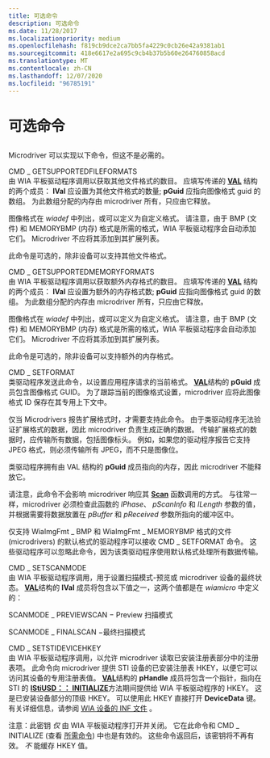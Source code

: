 ```yaml
---
title: 可选命令
description: 可选命令
ms.date: 11/28/2017
ms.localizationpriority: medium
ms.openlocfilehash: f819cb9dce2ca7bb5fa4229c0cb26e42a9381ab1
ms.sourcegitcommit: 418e6617e2a695c9cb4b37b5b60e264760858acd
ms.translationtype: MT
ms.contentlocale: zh-CN
ms.lasthandoff: 12/07/2020
ms.locfileid: "96785191"
---
```

# <a name="optional-commands"></a>可选命令


## <span id="ddk_optional_commands_si"></span><span id="DDK_OPTIONAL_COMMANDS_SI"></span>


Microdriver 可以实现以下命令，但这不是必需的。

<span id="CMD_GETSUPPORTEDFILEFORMATS"></span><span id="cmd_getsupportedfileformats"></span>CMD \_ GETSUPPORTEDFILEFORMATS  
由 WIA 平板驱动程序调用以获取其他文件格式的数目。 应填写传递的 [**VAL**](/windows-hardware/drivers/ddi/wiamicro/ns-wiamicro-val) 结构的两个成员： **lVal** 应设置为其他文件格式的数量; **pGuid** 应指向图像格式 guid 的数组。 为此数组分配的内存由 microdriver 所有，只应由它释放。

图像格式在 *wiadef* 中列出，或可以定义为自定义格式。 请注意，由于 BMP (文件) 和 MEMORYBMP (内存) 格式是所需的格式，WIA 平板驱动程序会自动添加它们。 Microdriver 不应将其添加到其扩展列表。

此命令是可选的，除非设备可以支持其他文件格式。

<span id="CMD_GETSUPPORTEDMEMORYFORMATS"></span><span id="cmd_getsupportedmemoryformats"></span>CMD \_ GETSUPPORTEDMEMORYFORMATS  
由 WIA 平板驱动程序调用以获取额外内存格式的数目。 应填写传递的 [**VAL**](/windows-hardware/drivers/ddi/wiamicro/ns-wiamicro-val) 结构的两个成员： **lVal** 应设置为额外的内存格式数; **pGuid** 应指向图像格式 guid 的数组。 为此数组分配的内存由 microdriver 所有，只应由它释放。

图像格式在 *wiadef* 中列出，或可以定义为自定义格式。 请注意，由于 BMP (文件) 和 MEMORYBMP (内存) 格式是所需的格式，WIA 平板驱动程序会自动添加它们。 Microdriver 不应将其添加到其扩展列表。

此命令是可选的，除非设备可以支持额外的内存格式。

<span id="CMD_SETFORMAT"></span><span id="cmd_setformat"></span>CMD \_ SETFORMAT  
类驱动程序发送此命令，以设置应用程序请求的当前格式。 [**VAL**](/windows-hardware/drivers/ddi/wiamicro/ns-wiamicro-val)结构的 **pGuid** 成员包含图像格式 GUID。 为了跟踪当前的图像格式设置，microdriver 应将此图像格式 ID 保存在其专用上下文中。

仅当 Microdrivers 报告扩展格式时，才需要支持此命令。 由于类驱动程序无法验证扩展格式的数据，因此 microdriver 负责生成正确的数据。 传输扩展格式的数据时，应传输所有数据，包括图像标头。 例如，如果您的驱动程序报告它支持 JPEG 格式，则必须传输所有 JPEG，而不只是图像位。

类驱动程序拥有由 VAL 结构的 **pGuid** 成员指向的内存，因此 microdriver 不能释放它。

请注意，此命令不会影响 microdriver 响应其 [**Scan**](/windows-hardware/drivers/ddi/wiamicro/nf-wiamicro-scan) 函数调用的方式。 与往常一样，microdriver 必须检查此函数的 *lPhase*、 *pScanInfo* 和 *lLength* 参数的值，并根据需要将数据放置在 *pBuffer* 和 *pReceived* 参数所指向的缓冲区中。

仅支持 WiaImgFmt \_ BMP 和 WiaImgFmt \_ MEMORYBMP 格式的文件 (microdrivers) 的默认格式的驱动程序可以接收 CMD \_ SETFORMAT 命令。 这些驱动程序可以忽略此命令，因为该类驱动程序使用默认格式处理所有数据传输。

<span id="CMD_SETSCANMODE"></span><span id="cmd_setscanmode"></span>CMD \_ SETSCANMODE  
由 WIA 平板驱动程序调用，用于设置扫描模式-预览或 microdriver 设备的最终状态。 [**VAL**](/windows-hardware/drivers/ddi/wiamicro/ns-wiamicro-val)结构的 **lVal** 成员将包含以下值之一，这两个值都是在 *wiamicro* 中定义的：

SCANMODE \_ PREVIEWSCAN − Preview 扫描模式

SCANMODE \_ FINALSCAN −最终扫描模式

<span id="CMD_SETSTIDEVICEHKEY"></span><span id="cmd_setstidevicehkey"></span>CMD \_ SETSTIDEVICEHKEY  
由 WIA 平板驱动程序调用，以允许 microdriver 读取已安装注册表部分中的注册表项。 此命令向 microdriver 提供 STI 设备的已安装注册表 HKEY，以便它可以访问其设备的专用注册表值。 [**VAL**](/windows-hardware/drivers/ddi/wiamicro/ns-wiamicro-val)结构的 **pHandle** 成员将包含一个指针，指向在 STI 的 [**IStiUSD：： INITIALIZE**](/windows-hardware/drivers/ddi/stiusd/nf-stiusd-istiusd-initialize)方法期间提供给 WIA 平板驱动程序的 HKEY。 这是已安装设备部分的顶级 HKEY。 可以使用此 HKEY 直接打开 **DeviceData** 键。 有关详细信息，请参阅 [WIA 设备的 INF 文件](./inf-files-for-wia-devices.md) 。

注意：此密钥 *仅* 由 WIA 平板驱动程序打开并关闭。 它在此命令和 CMD \_ INITIALIZE (查看 [所需命令](required-commands.md)) 中也是有效的。 这些命令返回后，该密钥将不再有效。 *不* 能缓存 HKEY 值。

 

